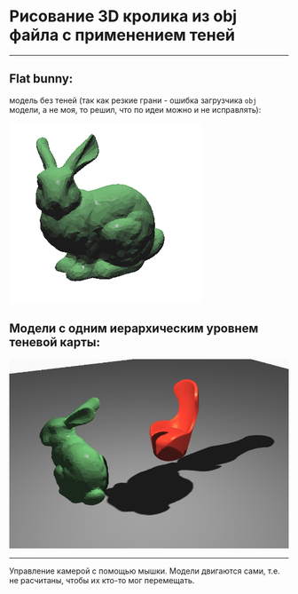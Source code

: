 # Рисование 3D кролика из obj файла с применением теней
---------------------

## Flat bunny:

модель без теней (так как резкие грани - ошибка загрузчика `obj` модели, а не моя, то решил, что по идеи можно и не исправлять):

![](flat_bunny.png "FLat bunny")


## Модели с одним иерархическим уровнем теневой карты:

![](shadows.jpg "shadows")

-----------------------

Управление камерой с помощью мышки. Модели двигаются сами, т.е. не расчитаны, чтобы их кто-то мог перемещать.


